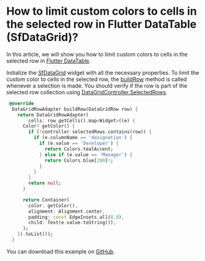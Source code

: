 # How to limit custom colors to cells in the selected row in Flutter DataTable (SfDataGrid)?

In this article, we will show you how to limit custom colors to cells in the selected row in [Flutter DataTable](https://www.syncfusion.com/flutter-widgets/flutter-datagrid).

Initialize the [SfDataGrid](https://pub.dev/documentation/syncfusion_flutter_datagrid/latest/datagrid/SfDataGrid-class.html) widget with all the necessary properties. To limit the custom color to cells in the selected row, the [buildRow](https://pub.dev/documentation/syncfusion_flutter_datagrid/latest/datagrid/DataGridSource/buildRow.html) method is called whenever a selection is made. You should verify if the row is part of the selected row collection using [DataGridController.SelectedRows](https://pub.dev/documentation/syncfusion_flutter_datagrid/latest/datagrid/DataGridController/selectedRows.html).

```dart
 @override
  DataGridRowAdapter buildRow(DataGridRow row) {
    return DataGridRowAdapter(
        cells: row.getCells().map<Widget>((e) {
      Color? getColor() {
        if (!controller.selectedRows.contains(row)) {
          if (e.columnName == 'designation') {
            if (e.value == 'Developer') {
              return Colors.tealAccent;
            } else if (e.value == 'Manager') {
              return Colors.blue[200]!;
            }
          }
        }
        return null;
      }

      return Container(
        color: getColor(),
        alignment: Alignment.center,
        padding: const EdgeInsets.all(8.0),
        child: Text(e.value.toString()),
      );
    }).toList());
  }
```

You can download this example on [GitHub](https://github.com/SyncfusionExamples/How-to-limit-custom-colors-to-cells-in-the-selected-row-in-Flutter-DataTable).